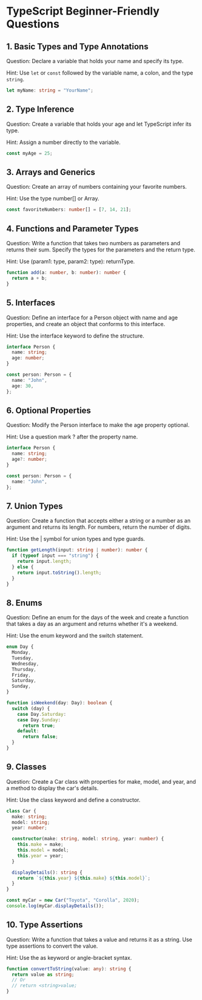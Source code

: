 # TypeScript Beginner-Friendly Questions

## 1. Basic Types and Type Annotations
Question: Declare a variable that holds your name and specify its type.

Hint: Use `let` or `const` followed by the variable name, a colon, and the type `string`.

```typescript
let myName: string = "YourName";
```

## 2. Type Inference
Question: Create a variable that holds your age and let TypeScript infer its type.

Hint: Assign a number directly to the variable.

```typescript
const myAge = 25;

```
## 3. Arrays and Generics
Question: Create an array of numbers containing your favorite numbers.

Hint: Use the type number[] or Array<number>.

```typescript
const favoriteNumbers: number[] = [7, 14, 21];
```

## 4. Functions and Parameter Types
Question: Write a function that takes two numbers as parameters and returns their sum. Specify the types for the parameters and the return type.

Hint: Use (param1: type, param2: type): returnType.

```typescript
function add(a: number, b: number): number {
  return a + b;
}
```

## 5. Interfaces
Question: Define an interface for a Person object with name and age properties, and create an object that conforms to this interface.

Hint: Use the interface keyword to define the structure.

```typescript
interface Person {
  name: string;
  age: number;
}

const person: Person = {
  name: "John",
  age: 30,
};

```

## 6. Optional Properties
Question: Modify the Person interface to make the age property optional.

Hint: Use a question mark ? after the property name.

```typescript
interface Person {
  name: string;
  age?: number;
}

const person: Person = {
  name: "John",
};

```
## 7. Union Types
Question: Create a function that accepts either a string or a number as an argument and returns its length. For numbers, return the number of digits.

Hint: Use the | symbol for union types and type guards.

```typescript
function getLength(input: string | number): number {
  if (typeof input === "string") {
    return input.length;
  } else {
    return input.toString().length;
  }
}

```

## 8. Enums
Question: Define an enum for the days of the week and create a function that takes a day as an argument and returns whether it's a weekend.

Hint: Use the enum keyword and the switch statement.

```typescript
enum Day {
  Monday,
  Tuesday,
  Wednesday,
  Thursday,
  Friday,
  Saturday,
  Sunday,
}

function isWeekend(day: Day): boolean {
  switch (day) {
    case Day.Saturday:
    case Day.Sunday:
      return true;
    default:
      return false;
  }
}

```

## 9. Classes
Question: Create a Car class with properties for make, model, and year, and a method to display the car's details.

Hint: Use the class keyword and define a constructor.

```typescript
class Car {
  make: string;
  model: string;
  year: number;

  constructor(make: string, model: string, year: number) {
    this.make = make;
    this.model = model;
    this.year = year;
  }

  displayDetails(): string {
    return `${this.year} ${this.make} ${this.model}`;
  }
}

const myCar = new Car("Toyota", "Corolla", 2020);
console.log(myCar.displayDetails());

```

## 10. Type Assertions
Question: Write a function that takes a value and returns it as a string. Use type assertions to convert the value.

Hint: Use the as keyword or angle-bracket syntax.

```typescript
function convertToString(value: any): string {
  return value as string;
  // Or
  // return <string>value;
}

```
